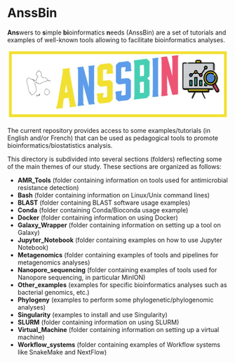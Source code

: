 # AnssBin
**Ans**wers to **s**imple **bi**oinformatics **n**eeds (AnssBin) are a set of tutorials and examples of well-known tools allowing to facilitate bioinformatics analyses. 

![Logo AnssBin](/AnssBin_logo.png)

The current repository provides access to some examples/tutorials (in English and/or French) that can be used as pedagogical tools to promote bioinformatics/biostatistics analysis.

This directory is subdivided into several sections (folders) reflecting some of the main themes of our study. These sections are organized as follows:
  - **AMR_Tools** (folder containing information on tools used for antimicrobial resistance detection)
  - **Bash** (folder containing information on Linux/Unix command lines)
  - **BLAST** (folder containing BLAST software usage examples)
  - **Conda** (folder containing Conda/Bioconda usage example)
  - **Docker** (folder containing information on using Docker)
  - **Galaxy_Wrapper** (folder containing information on setting up a tool on Galaxy)
  - **Jupyter_Notebook** (folder containing examples on how to use Jupyter Notebook)
  - **Metagenomics** (folder containing examples of tools and pipelines for metagenomics analyses)
  - **Nanopore_sequencing** (folder containing examples of tools used for Nanopore sequencing, in particular MinION)
  - **Other_examples** (examples for specific bioinformatics analyses such as bacterial genomics, etc.)
  - **Phylogeny** (examples to perform some phylogenetic/phylogenomic analyses)
  - **Singularity** (examples to install and use Singularity)
  - **SLURM** (folder containing information on using SLURM)
  - **Virtual_Machine** (folder containing information on setting up a virtual machine)
  - **Workflow_systems** (folder containing examples of Workflow systems like SnakeMake and NextFlow) 
